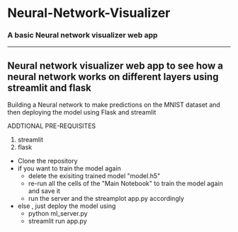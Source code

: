 # Neural-Network-Visualizer
### A basic Neural network visualizer web app
---
## Neural network visualizer web app  to see how a neural network works on different layers using streamlit and flask

Building a Neural network to make predictions on the MNIST dataset and then deploying the model using Flask and streamlit

ADDTIONAL PRE-REQUISITES
1. streamlit
2. flask

- Clone the repository
- if you want to train the model again 
   - delete the exisiting trained model "model.h5"
   - re-run all the cells of the "Main Notebook" to train the model again and save it
   - run the server and the streamplot app.py accordingly
- else , just deploy the model using
  - python ml_server.py
  - streamlit run app.py
 
  
